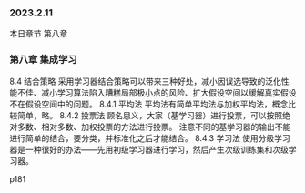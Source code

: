 ### 2023.2.11
本日章节 第八章

### 第八章 集成学习
8.4 结合策略
采用学习器结合策略可以带来三种好处，减小因误选导致的泛化性能不佳、减小学习算法陷入糟糕局部极小点的风险、扩大假设空间以缓解真实假设不在假设空间中的问题。
8.4.1 平均法
平均法有简单平均法与加权平均法，概念比较简单，略。
8.4.2 投票法
顾名思义，大家（基学习器）进行投票，可以按照绝对多数、相对多数、加权投票的方法进行投票。
注意不同的基学习器的输出不能进行简单的结合，要分类，并标准化之后才能结合。
8.4.3 学习法
使用分级学习器是一种很好的办法——先用初级学习器进行学习，然后产生次级训练集和次级学习器。



p181

